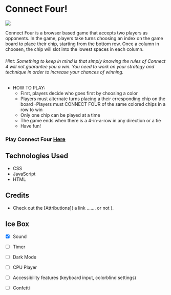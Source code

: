 # Connect Four!

![](https://i.imgur.com/ntEoPJl.png)

Connect Four is a browser based game that accepts two players as opponents. In the game, players take turns choosing an index on the game board to place their chip, starting from the bottom row. Once a column in choosen, the chip will slot into the lowest spaces in each column.


###### Hint: Something to keep in mind is that simply knowing the rules of Connect 4 will not guarantee you a win. You need to work on your strategy and technique in order to increase your chances of winning.

- HOW TO PLAY:
  - First, players decide who goes first by choosing a color 
  - Players must alternate turns placing a their crresponding chip on the board 
  -Players must CONNECT FOUR of the same colored chips in a row to win 
  - Only one chip can be played at a time 
  - The game ends when there is a 4-in-a-row in any direction or a tie
  - Have fun!



### Play Connect Four [**Here**](https://dlittleconnectfour.netlify.app/)

## Technologies Used 

- CSS
- JavaScript
- HTML

## Credits 

- Check out the [Attributions]( a link ....... or not ).

## Ice Box 

- [X] Sound
- [ ] Timer
- [ ] Dark Mode
- [ ] CPU Player

- [ ] Accessibility features (keyboard input, colorblind settings)
- [ ] Confetti